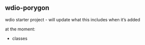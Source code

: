 ## wdio-porygon

wdio starter project - will update what this includes when it’s added

at the moment:

 - classes